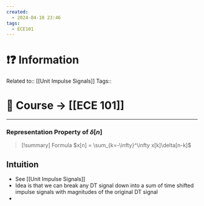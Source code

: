 ```yaml
---
created:
  - 2024-04-10 23:46
tags:
  - ECE101
---
```


# ❗❓ Information
Related to:: [[Unit Impulse Signals]]
Tags:: 

# 🌌 Course -> [[ECE 101]]
---
### Representation Property of $\delta[n]$

> [!summary] Formula
> $x[n] = \sum_{k=-\infty}^\infty x[k]\delta[n-k]$

## Intuition
- See [[Unit Impulse Signals]]
- Idea is that we can break any DT signal down into a sum of time shifted impulse signals with magnitudes of the original DT signal
- 
